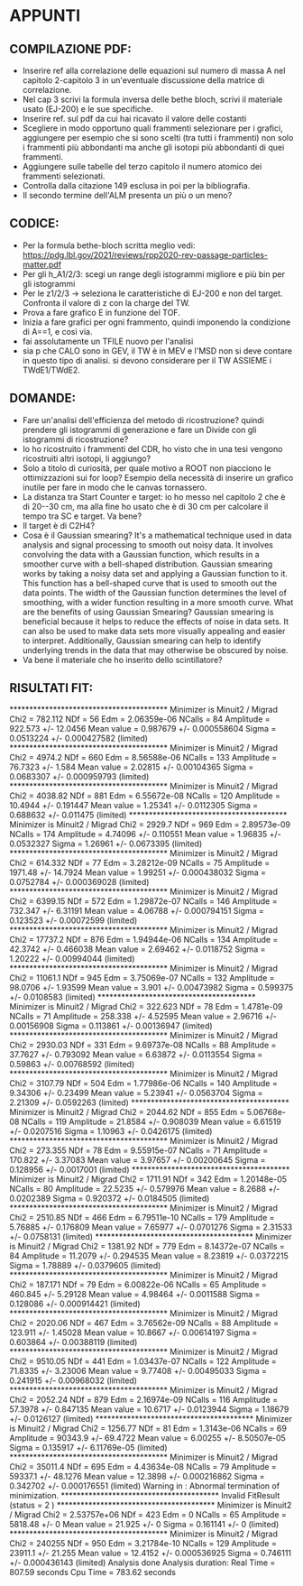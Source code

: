 # APPUNTI

## COMPILAZIONE PDF:

- Inserire ref alla correlazione delle equazioni sul numero di massa A nel capitolo 2-capitolo 3 in un'eventuale discussione della matrice di correlazione.
- Nel cap 3 scrivi la formula inversa delle bethe bloch, scrivi il materiale usato (EJ-200) e le sue specifiche.
- Inserire ref. sul pdf da cui hai ricavato il valore delle costanti
- Scegliere in modo opportuno quali frammenti selezionare per i grafici, aggiungere per esempio che si sono scelti (tra tutti i frammenti) non solo i frammenti più abbondanti ma anche gli isotopi più abbondanti di quei frammenti.
- Aggiungere sulle tabelle del terzo capitolo il numero atomico dei frammenti selezionati.
- Controlla dalla citazione 149 esclusa in poi per la bibliografia.
- Il secondo termine dell'ALM presenta un più o un meno?

## CODICE:

- Per la formula bethe-bloch scritta meglio vedi: https://pdg.lbl.gov/2021/reviews/rpp2020-rev-passage-particles-matter.pdf
- Per gli h_A1/2/3: scegi un range degli istogrammi migliore e più bin per gli istogrammi
- Per le z1/2/3 -> seleziona le caratteristiche di EJ-200 e non del target. Confronta il valore di z con la charge del TW.
- Prova a fare grafico E in funzione del TOF.
- Inizia a fare grafici per ogni frammento, quindi imponendo la condizione di A==1, e così via.
- fai assolutamente un TFILE nuovo per l'analisi
- sia p che CALO sono in GEV, il TW è in MEV e l'MSD non si deve contare in questo tipo di analisi. si devono considerare per il TW ASSIEME i TWdE1/TWdE2.

## DOMANDE:

- Fare un'analisi dell'efficienza del metodo di ricostruzione? quindi prendere gli istogrammi di generazione e fare un Divide con gli istogrammi di ricostruzione?
- Io ho ricostruito i frammenti del CDR, ho visto che in una tesi vengono ricostruiti altri isotopi, li aggiungo?
- Solo a titolo di curiosità, per quale motivo a ROOT non piacciono le ottimizzazioni sui for loop? Esempio della necessità di inserire un grafico inutile per fare in modo che le canvas tornassero.
- La distanza tra Start Counter e target: io ho messo nel capitolo 2 che è di 20--30 cm, ma alla fine ho usato che è di 30 cm per calcolare il tempo tra SC e target. Va bene?
- Il target è di C2H4?
- Cosa è il Gaussian smearing? It's a mathematical technique used in data analysis and signal processing to smooth out noisy data. It involves convolving the data with a Gaussian function, which results in a smoother curve with a bell-shaped distribution. Gaussian smearing works by taking a noisy data set and applying a Gaussian function to it. This function has a bell-shaped curve that is used to smooth out the data points. The width of the Gaussian function determines the level of smoothing, with a wider function resulting in a more smooth curve. What are the benefits of using Gaussian Smearing? Gaussian smearing is beneficial because it helps to reduce the effects of noise in data sets. It can also be used to make data sets more visually appealing and easier to interpret. Additionally, Gaussian smearing can help to identify underlying trends in the data that may otherwise be obscured by noise.
- Va bene il materiale che ho inserito dello scintillatore?

## RISULTATI FIT:

****************************************                                                                                Minimizer is Minuit2 / Migrad                                                                                           Chi2                      =      782.112                                                                                NDf                       =           56                                                                                Edm                       =  2.06359e-06                                                                                NCalls                    =           84                                                                                Amplitude                 =      922.573   +/-   12.0456                                                                Mean value                =     0.987679   +/-   0.000558604                                                            Sigma                     =    0.0513224   +/-   0.000427582     (limited)                                              ****************************************                                                                                Minimizer is Minuit2 / Migrad                                                                                           Chi2                      =       4974.2                                                                                NDf                       =          660                                                                                Edm                       =  8.56588e-06                                                                                NCalls                    =          133                                                                                Amplitude                 =      76.7323   +/-   1.584                                                                  Mean value                =      2.02815   +/-   0.00104365                                                             Sigma                     =    0.0683307   +/-   0.000959793     (limited)                                              ****************************************                                                                                Minimizer is Minuit2 / Migrad                                                                                           Chi2                      =      4038.82                                                                                NDf                       =          881                                                                                Edm                       =  6.55672e-08                                                                                NCalls                    =          120                                                                                Amplitude                 =      10.4944   +/-   0.191447                                                               Mean value                =      1.25341   +/-   0.0112305                                                              Sigma                     =     0.688632   +/-   0.011475        (limited)                                              ****************************************                                                                                Minimizer is Minuit2 / Migrad                                                                                           Chi2                      =       2929.7                                                                                NDf                       =          969                                                                                Edm                       =  2.89573e-09                                                                                NCalls                    =          174                                                                                Amplitude                 =      4.74096   +/-   0.110551                                                               Mean value                =      1.96835   +/-   0.0532327                                                              Sigma                     =      1.26961   +/-   0.0673395       (limited)                                              ****************************************                                                                                Minimizer is Minuit2 / Migrad                                                                                           Chi2                      =      614.332                                                                                NDf                       =           77                                                                                Edm                       =  3.28212e-09                                                                                NCalls                    =           75                                                                                Amplitude                 =      1971.48   +/-   14.7924                                                                Mean value                =      1.99251   +/-   0.000438032                                                            Sigma                     =    0.0752784   +/-   0.000369028     (limited)                                              ****************************************                                                                                Minimizer is Minuit2 / Migrad                                                                                           Chi2                      =      6399.15                                                                                NDf                       =          572                                                                                Edm                       =  1.29872e-07                                                                                NCalls                    =          146                                                                                Amplitude                 =      732.347   +/-   6.31191                                                                Mean value                =      4.06788   +/-   0.000794151                                                            Sigma                     =     0.123523   +/-   0.00072599      (limited)                                              ****************************************                                                                                Minimizer is Minuit2 / Migrad                                                                                           Chi2                      =      17737.2                                                                                NDf                       =          876                                                                                Edm                       =  1.94944e-06                                                                                NCalls                    =          134                                                                                Amplitude                 =      42.3742   +/-   0.466038                                                               Mean value                =      2.69462   +/-   0.0118752                                                              Sigma                     =      1.20222   +/-   0.00994044      (limited)                                              ****************************************                                                                                Minimizer is Minuit2 / Migrad                                                                                           Chi2                      =      11061.1                                                                                NDf                       =          945                                                                                Edm                       =  3.75069e-07                                                                                NCalls                    =          132                                                                                Amplitude                 =      98.0706   +/-   1.93599                                                                Mean value                =        3.901   +/-   0.00473982                                                             Sigma                     =     0.599375   +/-   0.0108583       (limited)                                              ****************************************                                                                                Minimizer is Minuit2 / Migrad                                                                                           Chi2                      =      322.623                                                                                NDf                       =           78                                                                                Edm                       =   1.4781e-09                                                                                NCalls                    =           71                                                                                Amplitude                 =      258.338   +/-   4.52595                                                                Mean value                =      2.96716   +/-   0.00156908                                                             Sigma                     =     0.113861   +/-   0.00136947      (limited)                                              ****************************************                                                                                Minimizer is Minuit2 / Migrad                                                                                           Chi2                      =      2930.03                                                                                NDf                       =          331                                                                                Edm                       =  9.69737e-08                                                                                NCalls                    =           88                                                                                Amplitude                 =      37.7627   +/-   0.793092                                                               Mean value                =      6.63872   +/-   0.0113554                                                              Sigma                     =      0.59863   +/-   0.00768592      (limited)                                              ****************************************                                                                                Minimizer is Minuit2 / Migrad                                                                                           Chi2                      =      3107.79                                                                                NDf                       =          504                                                                                Edm                       =  1.77986e-06                                                                                NCalls                    =          140                                                                                Amplitude                 =      9.34306   +/-   0.23499                                                                Mean value                =      5.23941   +/-   0.0563704                                                              Sigma                     =      2.21309   +/-   0.0592263       (limited)                                              ****************************************                                                                                Minimizer is Minuit2 / Migrad                                                                                           Chi2                      =      2044.62                                                                                NDf                       =          855                                                                                Edm                       =  5.06768e-08                                                                                NCalls                    =          119                                                                                Amplitude                 =      21.8584   +/-   0.908039                                                               Mean value                =      6.61519   +/-   0.0207516                                                              Sigma                     =      1.10963   +/-   0.0426175       (limited)                                              ****************************************                                                                                Minimizer is Minuit2 / Migrad                                                                                           Chi2                      =      273.355                                                                                NDf                       =           78                                                                                Edm                       =  9.55915e-07                                                                                NCalls                    =           71                                                                                Amplitude                 =      170.822   +/-   3.37083                                                                Mean value                =      3.97657   +/-   0.00200645                                                             Sigma                     =     0.128956   +/-   0.0017001       (limited)                                              ****************************************                                                                                Minimizer is Minuit2 / Migrad                                                                                           Chi2                      =      1711.91                                                                                NDf                       =          342                                                                                Edm                       =  1.20148e-05                                                                                NCalls                    =           80                                                                                Amplitude                 =      22.5235   +/-   0.579976                                                               Mean value                =       8.2688   +/-   0.0202389                                                              Sigma                     =     0.920372   +/-   0.0184505       (limited)                                              ****************************************                                                                                Minimizer is Minuit2 / Migrad                                                                                           Chi2                      =      2510.85                                                                                NDf                       =          466                                                                                Edm                       =  6.79511e-10                                                                                NCalls                    =          179                                                                                Amplitude                 =      5.76885   +/-   0.176809                                                               Mean value                =      7.65977   +/-   0.0701276                                                              Sigma                     =      2.31533   +/-   0.0758131       (limited)                                              ****************************************                                                                                Minimizer is Minuit2 / Migrad                                                                                           Chi2                      =      1381.92                                                                                NDf                       =          779                                                                                Edm                       =  8.14372e-07                                                                                NCalls                    =           84                                                                                Amplitude                 =      11.2079   +/-   0.294535                                                               Mean value                =      8.23819   +/-   0.0372215                                                              Sigma                     =      1.78889   +/-   0.0379605       (limited)                                              ****************************************                                                                                Minimizer is Minuit2 / Migrad                                                                                           Chi2                      =      187.171                                                                                NDf                       =           79                                                                                Edm                       =  6.00822e-06                                                                                NCalls                    =           65                                                                                Amplitude                 =      460.845   +/-   5.29128                                                                Mean value                =      4.98464   +/-   0.0011588                                                              Sigma                     =     0.128086   +/-   0.000914421     (limited)                                              ****************************************                                                                                Minimizer is Minuit2 / Migrad                                                                                           Chi2                      =      2020.06                                                                                NDf                       =          467                                                                                Edm                       =  3.76562e-09                                                                                NCalls                    =           88                                                                                Amplitude                 =      123.911   +/-   1.45028                                                                Mean value                =      10.8667   +/-   0.00614197                                                             Sigma                     =     0.603864   +/-   0.00388119      (limited)                                              ****************************************                                                                                Minimizer is Minuit2 / Migrad                                                                                           Chi2                      =      9510.05                                                                                NDf                       =          441                                                                                Edm                       =  1.03437e-07                                                                                NCalls                    =          122                                                                                Amplitude                 =      71.8335   +/-   3.23006                                                                Mean value                =      9.77408   +/-   0.00495033                                                             Sigma                     =     0.241915   +/-   0.00968032      (limited)                                              ****************************************                                                                                Minimizer is Minuit2 / Migrad                                                                                           Chi2                      =      2052.24                                                                                NDf                       =          879                                                                                Edm                       =  2.16974e-09                                                                                NCalls                    =          116                                                                                Amplitude                 =      57.3978   +/-   0.847135                                                               Mean value                =      10.6717   +/-   0.0123944                                                              Sigma                     =      1.18679   +/-   0.0126127       (limited)                                              ****************************************                                                                                Minimizer is Minuit2 / Migrad                                                                                           Chi2                      =      1256.77                                                                                NDf                       =           81                                                                                Edm                       =   1.3143e-06                                                                                NCalls                    =           69                                                                                Amplitude                 =      90343.9   +/-   69.4722                                                                Mean value                =      6.00255   +/-   8.50507e-05                                                            Sigma                     =     0.135917   +/-   6.11769e-05     (limited)                                              ****************************************                                                                                Minimizer is Minuit2 / Migrad                                                                                           Chi2                      =      35011.4                                                                                NDf                       =          695                                                                                Edm                       =  4.43634e-08                                                                                NCalls                    =           79                                                                                Amplitude                 =      59337.1   +/-   48.1276                                                                Mean value                =      12.3898   +/-   0.000216862                                                            Sigma                     =     0.342702   +/-   0.000176551     (limited)                                              Warning in <Fit>: Abnormal termination of minimization.                                                                 ****************************************                                                                                         Invalid FitResult  (status = 2 )                                                                               ****************************************                                                                                Minimizer is Minuit2 / Migrad                                                                                           Chi2                      =  2.53757e+06                                                                                NDf                       =          423                                                                                Edm                       =            0                                                                                NCalls                    =           65                                                                                Amplitude                 =      5818.48   +/-   0                                                                      Mean value                =       21.925   +/-   0                                                                      Sigma                     =     0.161141   +/-   0               (limited)                                              ****************************************                                                                                Minimizer is Minuit2 / Migrad                                                                                           Chi2                      =       240255                                                                                NDf                       =          950                                                                                Edm                       =  3.21784e-10                                                                                NCalls                    =          129                                                                                Amplitude                 =      23911.1   +/-   21.255                                                                 Mean value                =      12.4152   +/-   0.000536925                                                            Sigma                     =     0.746111   +/-   0.000436143     (limited)                                              Analysis done                                                                                                           Analysis duration: Real Time = 807.59 seconds Cpu Time = 783.62 seconds
